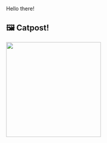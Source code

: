 Hello there!



## 🖼️ Catpost!

<sub>
    <img src="https://cdn2.thecatapi.com/images/d36.jpg" height="256">
</sub>

